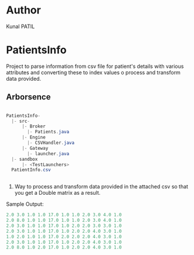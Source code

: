 # Author
Kunal PATIL

# PatientsInfo

Project to parse information from csv file for patient's details with various attributes and converting these to index values o process and transform data provided.

## Arborsence
```java

PatientsInfo-
  |- src-
      |- Broker
        |- Patients.java
      |- Engine
        |- CSVHandler.java
      |- Gateway
        |- launcher.java
  |- sandbox
      |- <TestLaunchers>
  PatientInfo.csv
  
 ```
  
1. Way to process and transform data provided in the attached csv so that you get a Double matrix as a result.

Sample Output:
```java
2.0 3.0 1.0 1.0 17.0 1.0 1.0 2.0 3.0 4.0 1.0 
2.0 8.0 1.0 1.0 17.0 1.0 1.0 2.0 3.0 4.0 1.0 
2.0 3.0 1.0 1.0 17.0 1.0 2.0 2.0 3.0 3.0 1.0 
2.0 3.0 1.0 1.0 17.0 1.0 2.0 2.0 4.0 3.0 1.0 
1.0 2.0 1.0 1.0 17.0 2.0 2.0 2.0 4.0 3.0 1.0 
2.0 3.0 1.0 1.0 17.0 1.0 2.0 2.0 4.0 3.0 1.0 
2.0 8.0 1.0 2.0 17.0 1.0 2.0 2.0 4.0 3.0 1.0 
```

